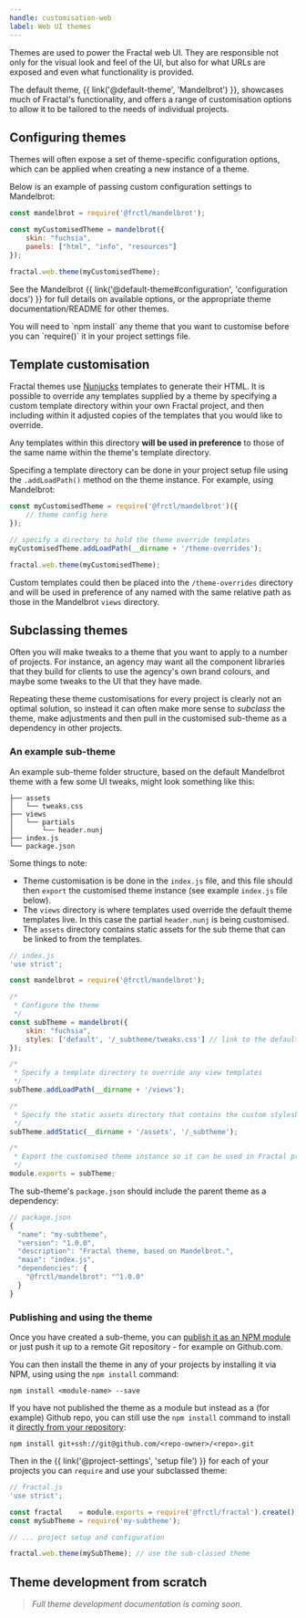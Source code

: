 ```yaml
---
handle: customisation-web
label: Web UI themes
---
```


Themes are used to power the Fractal web UI. They are responsible not only for the visual look and feel of the UI, but also for what URLs are exposed and even what functionality is provided.

 The default theme, {{ link('@default-theme', 'Mandelbrot') }}, showcases much of Fractal's functionality, and offers a range of customisation options to allow it to be tailored to the needs of individual projects.

## Configuring themes

Themes will often expose a set of theme-specific configuration options, which can be applied when creating a new instance of a theme.

Below is an example of passing custom configuration settings to Mandelbrot:

```js
const mandelbrot = require('@frctl/mandelbrot');

const myCustomisedTheme = mandelbrot({
    skin: "fuchsia",
    panels: ["html", "info", "resources"]
});

fractal.web.theme(myCustomisedTheme);
```

See the Mandelbrot {{ link('@default-theme#configuration', 'configuration docs') }} for full details on available options, or the appropriate theme documentation/README for other themes.

<div class="Note Note--standout">
<p>You will need to `npm install` any theme that you want to customise before you can `require()` it in your project settings file.</p>
</div>

## Template customisation

Fractal themes use [Nunjucks](http://mozilla.github.io/nunjucks/) templates to generate their HTML. It is possible to override any templates supplied by a theme by specifying a custom template directory within your own Fractal project, and then including within it adjusted copies of the templates that you would like to override.

Any templates within this directory **will be used in preference** to those of the same name within the theme's template directory.

Specifing a template directory can be done in your project setup file using the `.addLoadPath()` method on the theme instance. For example, using Mandelbrot:

```js
const myCustomisedTheme = require('@frctl/mandelbrot')({
    // theme config here
});

// specify a directory to hold the theme override templates
myCustomisedTheme.addLoadPath(__dirname + '/theme-overrides');  

fractal.web.theme(myCustomisedTheme);
```

Custom templates could then be placed into the `/theme-overrides` directory and will be used in preference of any named with the same relative path as those in the Mandelbrot `views` directory.

## Subclassing themes

Often you will make tweaks to a theme that you want to apply to a number of projects. For instance, an agency may want all the component libraries that they build for clients to use the agency's own brand colours, and maybe some tweaks to the UI that they have made.

Repeating these theme customisations for every project is clearly not an optimal solution, so instead it can often make more sense to _subclass_ the theme, make adjustments and then pull in the customised sub-theme as a dependency in other projects.

### An example sub-theme

An example sub-theme folder structure, based on the default Mandelbrot theme with a few some UI tweaks, might look something like this:

```tree
├── assets
│   └── tweaks.css
├── views
│   └── partials
│       └── header.nunj
├── index.js
└── package.json
```

Some things to note:

* Theme customisation is be done in the `index.js` file, and this file should then `export` the customised theme instance (see example `index.js` file below).
* The `views` directory is where templates used override the default theme templates live. In this case the partial `header.nunj` is being customised.
* The `assets` directory contains static assets for the sub theme that can be linked to from the templates.

```js
// index.js
'use strict';

const mandelbrot = require('@frctl/mandelbrot');

/*
 * Configure the theme
 */
const subTheme = mandelbrot({
    skin: "fuchsia",
    styles: ['default', '/_subtheme/tweaks.css'] // link to the default stylesheet followed by a custom one
});

/*
 * Specify a template directory to override any view templates
 */
subTheme.addLoadPath(__dirname + '/views');

/*
 * Specify the static assets directory that contains the custom stylesheet.
 */
subTheme.addStatic(__dirname + '/assets', '/_subtheme');

/*
 * Export the customised theme instance so it can be used in Fractal projects
 */
module.exports = subTheme;
```

The sub-theme's `package.json` should include the parent theme as a dependency:

```js
// package.json
{
  "name": "my-subtheme",
  "version": "1.0.0",
  "description": "Fractal theme, based on Mandelbrot.",
  "main": "index.js",
  "dependencies": {
    "@frctl/mandelbrot": "^1.0.0"
  }
}

```

### Publishing and using the theme

Once you have created a sub-theme, you can [publish it as an NPM module](https://docs.npmjs.com/getting-started/publishing-npm-packages) or just push it up to a remote Git repository - for example on Github.com.

You can then install the theme in any of your projects by installing it via NPM, using using the `npm install` command:

```plain
npm install <module-name> --save
```

If you have not published the theme as a module but instead as a (for example) Github repo, you can still use the `npm install` command to install it [directly from your repository](http://www.zev23.com/2014/03/npm-install-from-github-or-bitbucket_13.html):

```plain
npm install git+ssh://git@github.com/<repo-owner>/<repo>.git
```

Then in the {{ link('@project-settings', 'setup file') }} for each of your projects you can `require` and use your subclassed theme:

```js
// fractal.js
'use strict';

const fractal    = module.exports = require('@frctl/fractal').create();
const mySubTheme = require('my-subtheme');

// ... project setup and configuration

fractal.web.theme(mySubTheme); // use the sub-classed theme
```


## Theme development from scratch

> _Full theme development documentation is coming soon._
